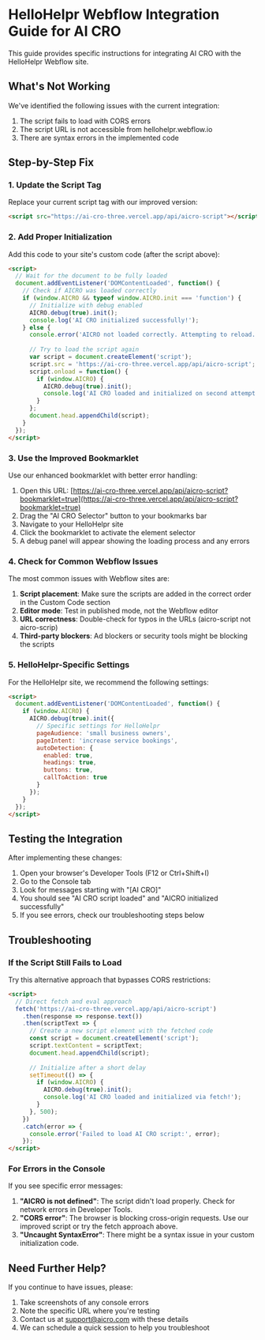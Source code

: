 # HelloHelpr Webflow Integration Guide for AI CRO

This guide provides specific instructions for integrating AI CRO with the HelloHelpr Webflow site.

## What's Not Working

We've identified the following issues with the current integration:

1. The script fails to load with CORS errors
2. The script URL is not accessible from hellohelpr.webflow.io
3. There are syntax errors in the implemented code

## Step-by-Step Fix

### 1. Update the Script Tag

Replace your current script tag with our improved version:

```html
<script src="https://ai-cro-three.vercel.app/api/aicro-script"></script>
```

### 2. Add Proper Initialization

Add this code to your site's custom code (after the script above):

```html
<script>
  // Wait for the document to be fully loaded
  document.addEventListener('DOMContentLoaded', function() {
    // Check if AICRO was loaded correctly
    if (window.AICRO && typeof window.AICRO.init === 'function') {
      // Initialize with debug enabled
      AICRO.debug(true).init();
      console.log('AI CRO initialized successfully!');
    } else {
      console.error('AICRO not loaded correctly. Attempting to reload.');
      
      // Try to load the script again
      var script = document.createElement('script');
      script.src = 'https://ai-cro-three.vercel.app/api/aicro-script';
      script.onload = function() {
        if (window.AICRO) {
          AICRO.debug(true).init();
          console.log('AI CRO loaded and initialized on second attempt!');
        }
      };
      document.head.appendChild(script);
    }
  });
</script>
```

### 3. Use the Improved Bookmarklet

Use our enhanced bookmarklet with better error handling:

1. Open this URL: [https://ai-cro-three.vercel.app/api/aicro-script?bookmarklet=true](https://ai-cro-three.vercel.app/api/aicro-script?bookmarklet=true)
2. Drag the "AI CRO Selector" button to your bookmarks bar
3. Navigate to your HelloHelpr site
4. Click the bookmarklet to activate the element selector
5. A debug panel will appear showing the loading process and any errors

### 4. Check for Common Webflow Issues

The most common issues with Webflow sites are:

1. **Script placement**: Make sure the scripts are added in the correct order in the Custom Code section
2. **Editor mode**: Test in published mode, not the Webflow editor
3. **URL correctness**: Double-check for typos in the URLs (aicro-script not aicro-scrip)
4. **Third-party blockers**: Ad blockers or security tools might be blocking the scripts

### 5. HelloHelpr-Specific Settings

For the HelloHelpr site, we recommend the following settings:

```html
<script>
  document.addEventListener('DOMContentLoaded', function() {
    if (window.AICRO) {
      AICRO.debug(true).init({
        // Specific settings for HelloHelpr
        pageAudience: 'small business owners',
        pageIntent: 'increase service bookings',
        autoDetection: {
          enabled: true,
          headings: true,
          buttons: true,
          callToAction: true
        }
      });
    }
  });
</script>
```

## Testing the Integration

After implementing these changes:

1. Open your browser's Developer Tools (F12 or Ctrl+Shift+I)
2. Go to the Console tab
3. Look for messages starting with "[AI CRO]"
4. You should see "AI CRO script loaded" and "AICRO initialized successfully"
5. If you see errors, check our troubleshooting steps below

## Troubleshooting

### If the Script Still Fails to Load

Try this alternative approach that bypasses CORS restrictions:

```html
<script>
  // Direct fetch and eval approach
  fetch('https://ai-cro-three.vercel.app/api/aicro-script')
    .then(response => response.text())
    .then(scriptText => {
      // Create a new script element with the fetched code
      const script = document.createElement('script');
      script.textContent = scriptText;
      document.head.appendChild(script);
      
      // Initialize after a short delay
      setTimeout(() => {
        if (window.AICRO) {
          AICRO.debug(true).init();
          console.log('AI CRO loaded and initialized via fetch!');
        }
      }, 500);
    })
    .catch(error => {
      console.error('Failed to load AI CRO script:', error);
    });
</script>
```

### For Errors in the Console

If you see specific error messages:

1. **"AICRO is not defined"**: The script didn't load properly. Check for network errors in Developer Tools.
2. **"CORS error"**: The browser is blocking cross-origin requests. Use our improved script or try the fetch approach above.
3. **"Uncaught SyntaxError"**: There might be a syntax issue in your custom initialization code.

## Need Further Help?

If you continue to have issues, please:

1. Take screenshots of any console errors
2. Note the specific URL where you're testing
3. Contact us at support@aicro.com with these details
4. We can schedule a quick session to help you troubleshoot 